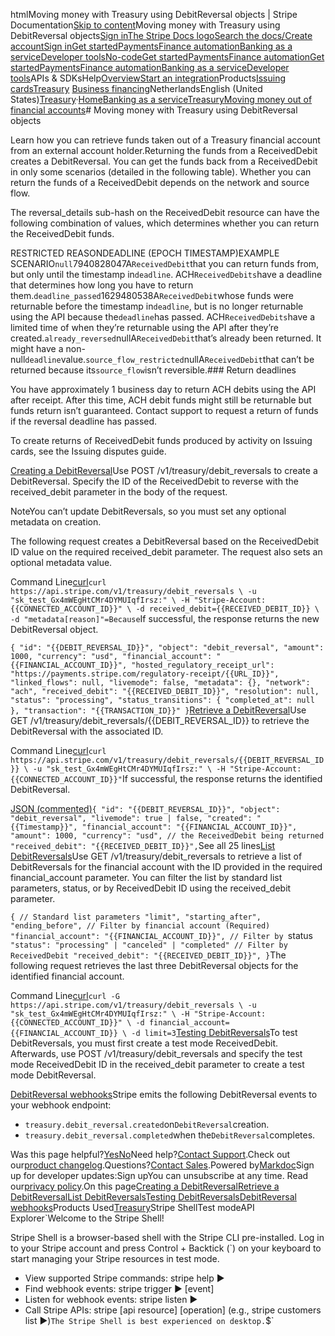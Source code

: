 htmlMoving money with Treasury using DebitReversal objects | Stripe Documentation[Skip to content](#main-content)Moving money with Treasury using DebitReversal objects[Sign in](https://dashboard.stripe.com/login?redirect=https%3A%2F%2Fdocs.stripe.com%2Ftreasury%2Fmoving-money%2Ffinancial-accounts%2Fout-of%2Fdebit-reversals)[The Stripe Docs logo](/)[Search the docs/](#)[Create account](https://dashboard.stripe.com/register)[Sign in](https://dashboard.stripe.com/login?redirect=https%3A%2F%2Fdocs.stripe.com%2Ftreasury%2Fmoving-money%2Ffinancial-accounts%2Fout-of%2Fdebit-reversals)[Get started](/get-started)[Payments](/payments)[Finance automation](/finance-automation)[Banking as a service](/financial-services)[Developer tools](/development)[No-code](/no-code)[Get started](/get-started)[Payments](/payments)[Finance automation](/finance-automation)[](#)[Get started](/get-started)[Payments](/payments)[Finance automation](/finance-automation)[Banking as a service](/financial-services)[Developer tools](/development)[](#)APIs & SDKsHelp[Overview](/docs/financial-services)[Start an integration](#)Products[Issuing cards](#)[Treasury](#)
[Business financing](#)NetherlandsEnglish (United States)[](#)[](#)[Treasury](/treasury)·[Home](/docs)[Banking as a service](/docs/financial-services)[Treasury](/docs/treasury)[Moving money out of financial accounts](/docs/treasury/moving-money/moving-money-out-of-financial-accounts)# Moving money with Treasury using DebitReversal objects

Learn how you can retrieve funds taken out of a Treasury financial account from an external account holder.Returning the funds from a ReceivedDebit creates a DebitReversal. You can get the funds back from a ReceivedDebit in only some scenarios (detailed in the following table). Whether you can return the funds of a ReceivedDebit depends on the network and source flow.

The reversal_details sub-hash on the ReceivedDebit resource can have the following combination of values, which determines whether you can return the ReceivedDebit funds.

RESTRICTED REASONDEADLINE (EPOCH TIMESTAMP)EXAMPLE SCENARIO`null`7940828047A`ReceivedDebit`that you can return funds from, but only until the timestamp in`deadline`. ACH`ReceivedDebits`have a deadline that determines how long you have to return them.`deadline_passed`1629480538A`ReceivedDebit`whose funds were returnable before the timestamp in`deadline`, but is no longer returnable using the API because the`deadline`has passed. ACH`ReceivedDebits`have a limited time of when they’re returnable using the API after they’re created.`already_reversed`nullA`ReceivedDebit`that’s already been returned. It might have a non-null`deadline`value.`source_flow_restricted`nullA`ReceivedDebit`that can’t be returned because its`source_flow`isn’t reversible.### Return deadlines

You have approximately 1 business day to return ACH debits using the API after receipt. After this time, ACH debit funds might still be returnable but funds return isn’t guaranteed. Contact support to request a return of funds if the reversal deadline has passed.

To create returns of ReceivedDebit funds produced by activity on Issuing cards, see the Issuing disputes guide.

[Creating a DebitReversal](#createdebrev)Use POST /v1/treasury/debit_reversals to create a DebitReversal. Specify the ID of the ReceivedDebit to reverse with the received_debit parameter in the body of the request.

NoteYou can’t update DebitReversals, so you must set any optional metadata on creation.

The following request creates a DebitReversal based on the ReceivedDebit ID value on the required received_debit parameter. The request also sets an optional metadata value.

Command Line[curl](#)`curl https://api.stripe.com/v1/treasury/debit_reversals \
  -u "sk_test_Gx4mWEgHtCMr4DYMUIqfIrsz:" \
  -H "Stripe-Account: {{CONNECTED_ACCOUNT_ID}}" \
  -d received_debit={{RECEIVED_DEBIT_ID}} \
  -d "metadata[reason]"=Because`If successful, the response returns the new DebitReversal object.

`{
  "id": "{{DEBIT_REVERSAL_ID}}",
  "object": "debit_reversal",
  "amount": 1000,
  "currency": "usd",
  "financial_account": "{{FINANCIAL_ACCOUNT_ID}}",
  "hosted_regulatory_receipt_url": "https://payments.stripe.com/regulatory-receipt/{{URL_ID}}",
  "linked_flows": null,
  "livemode": false,
  "metadata": {},
  "network": "ach",
  "received_debit": "{{RECEIVED_DEBIT_ID}}",
  "resolution": null,
  "status": "processing",
  "status_transitions": {
    "completed_at": null
  },
  "transaction": "{{TRANSACTION_ID}}"
}`[Retrieve a DebitReversal](#retrievedebrev)Use GET /v1/treasury/debit_reversals/{{DEBIT_REVERSAL_ID}} to retrieve the DebitReversal with the associated ID.

Command Line[curl](#)`curl https://api.stripe.com/v1/treasury/debit_reversals/{{DEBIT_REVERSAL_ID}} \
  -u "sk_test_Gx4mWEgHtCMr4DYMUIqfIrsz:" \
  -H "Stripe-Account: {{CONNECTED_ACCOUNT_ID}}"`If successful, the response returns the identified DebitReversal.

[JSON (commented)](#)`{
  "id": "{{DEBIT_REVERSAL_ID}}",
  "object": "debit_reversal",
  "livemode": true | false,
  "created": "{{Timestamp}}",
  "financial_account": "{{FINANCIAL_ACCOUNT_ID}}",
  "amount": 1000,
  "currency": "usd",
  // the ReceivedDebit being returned
  "received_debit": "{{RECEIVED_DEBIT_ID}}",`See all 25 lines[List DebitReversals](#listdebrev)Use GET /v1/treasury/debit_reversals to retrieve a list of DebitReversals for the financial account with the ID provided in the required financial_account parameter. You can filter the list by standard list parameters, status, or by ReceivedDebit ID using the received_debit parameter.

`{
  // Standard list parameters
  "limit", "starting_after", "ending_before",
  // Filter by financial account (Required)
  "financial_account": "{{FINANCIAL_ACCOUNT_ID}}",
  // Filter by `status`
  "status": "processing" | "canceled" | "completed"
  // Filter by ReceivedDebit
  "received_debit": "{{RECEIVED_DEBIT_ID}}",
}`The following request retrieves the last three DebitReversal objects for the identified financial account.

Command Line[curl](#)`curl -G https://api.stripe.com/v1/treasury/debit_reversals \
  -u "sk_test_Gx4mWEgHtCMr4DYMUIqfIrsz:" \
  -H "Stripe-Account: {{CONNECTED_ACCOUNT_ID}}" \
  -d financial_account={{FINANCIAL_ACCOUNT_ID}} \
  -d limit=3`[Testing DebitReversals](#testdebrev)To test DebitReversals, you must first create a test mode ReceivedDebit. Afterwards, use POST /v1/treasury/debit_reversals and specify the test mode ReceivedDebit ID in the received_debit parameter to create a test mode DebitReversal.

[DebitReversal webhooks](#webhooksdebrev)Stripe emits the following DebitReversal events to your webhook endpoint:

- `treasury.debit_reversal.created`on`DebitReversal`creation.
- `treasury.debit_reversal.completed`when the`DebitReversal`completes.

Was this page helpful?[Yes](#)[No](#)Need help?[Contact Support](https://support.stripe.com/).Check out our[product changelog](https://stripe.com/blog/changelog).Questions?[Contact Sales](https://stripe.com/contact/sales).Powered by[Markdoc](https://markdoc.dev)Sign up for developer updates:Sign upYou can unsubscribe at any time. Read our[privacy policy](https://stripe.com/privacy).On this page[Creating a DebitReversal](#createdebrev)[Retrieve a DebitReversal](#retrievedebrev)[List DebitReversals](#listdebrev)[Testing DebitReversals](#testdebrev)[DebitReversal webhooks](#webhooksdebrev)Products Used[Treasury](/treasury)Stripe ShellTest modeAPI Explorer[](https://stripe.com/docs/stripe-cli#install)`Welcome to the Stripe Shell!

Stripe Shell is a browser-based shell with the Stripe CLI pre-installed. Log in to your
Stripe account and press Control + Backtick (`) on your keyboard to start managing your Stripe
resources in test mode.

- View supported Stripe commands: stripe help ▶️
- Find webhook events: stripe trigger ▶️ [event]
- Listen for webhook events: stripe listen ▶
- Call Stripe APIs: stripe [api resource] [operation] (e.g., stripe customers list ▶️)`The Stripe Shell is best experienced on desktop.`$`